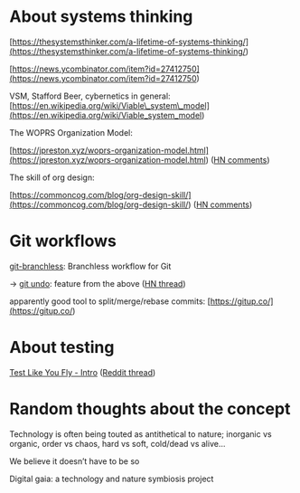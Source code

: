 
# About systems thinking

[https://thesystemsthinker.com/a-lifetime-of-systems-thinking/](<https://thesystemsthinker.com/a-lifetime-of-systems-thinking/>)

[https://news.ycombinator.com/item?id=27412750](<https://news.ycombinator.com/item?id=27412750>)

VSM, Stafford Beer, cybernetics in general: [https://en.wikipedia.org/wiki/Viable\_system\_model](<https://en.wikipedia.org/wiki/Viable_system_model>)

The WOPRS Organization Model:<br>

[https://jpreston.xyz/woprs-organization-model.html](<https://jpreston.xyz/woprs-organization-model.html>) ([HN comments](<https://news.ycombinator.com/item?id=28536432>))

The skill of org design:<br>

[https://commoncog.com/blog/org-design-skill/](<https://commoncog.com/blog/org-design-skill/>) ([HN comments](<https://news.ycombinator.com/item?id=28772033>))<br>



# Git workflows

[git-branchless](<https://github.com/arxanas/git-branchless>): Branchless workflow for Git

→ [git undo](<https://blog.waleedkhan.name/git-undo/>): feature from the above ([HN thread](<https://news.ycombinator.com/item?id=27579701>))

apparently good tool to split/merge/rebase commits: [https://gitup.co/](<https://gitup.co/>)



# About testing

[Test Like You Fly - Intro](<https://hint.io/blog/test-like-you-fly-1>) ([Reddit thread](<https://www.reddit.com/r/programming/comments/ok5rvs/test_like_you_fly_originated_in_the_aerospace/>))



# Random thoughts about the concept

Technology is often being touted as antithetical to nature; inorganic vs organic, order vs chaos, hard vs soft, cold/dead vs alive…

We believe it doesn’t have to be so

Digital gaia: a technology and nature symbiosis project
